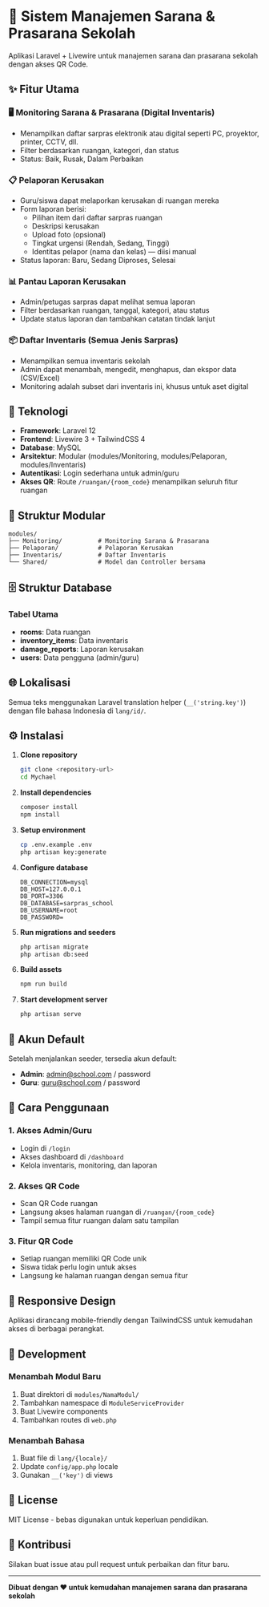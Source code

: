 # 🏫 Sistem Manajemen Sarana & Prasarana Sekolah

Aplikasi Laravel + Livewire untuk manajemen sarana dan prasarana sekolah dengan akses QR Code.

## ✨ Fitur Utama

### 🖥️ Monitoring Sarana & Prasarana (Digital Inventaris)
- Menampilkan daftar sarpras elektronik atau digital seperti PC, proyektor, printer, CCTV, dll.
- Filter berdasarkan ruangan, kategori, dan status
- Status: Baik, Rusak, Dalam Perbaikan

### 📋 Pelaporan Kerusakan
- Guru/siswa dapat melaporkan kerusakan di ruangan mereka
- Form laporan berisi:
  - Pilihan item dari daftar sarpras ruangan
  - Deskripsi kerusakan
  - Upload foto (opsional)
  - Tingkat urgensi (Rendah, Sedang, Tinggi)
  - Identitas pelapor (nama dan kelas) — diisi manual
- Status laporan: Baru, Sedang Diproses, Selesai

### 📊 Pantau Laporan Kerusakan
- Admin/petugas sarpras dapat melihat semua laporan
- Filter berdasarkan ruangan, tanggal, kategori, atau status
- Update status laporan dan tambahkan catatan tindak lanjut

### 📦 Daftar Inventaris (Semua Jenis Sarpras)
- Menampilkan semua inventaris sekolah
- Admin dapat menambah, mengedit, menghapus, dan ekspor data (CSV/Excel)
- Monitoring adalah subset dari inventaris ini, khusus untuk aset digital

## 🚀 Teknologi

- **Framework**: Laravel 12
- **Frontend**: Livewire 3 + TailwindCSS 4
- **Database**: MySQL
- **Arsitektur**: Modular (modules/Monitoring, modules/Pelaporan, modules/Inventaris)
- **Autentikasi**: Login sederhana untuk admin/guru
- **Akses QR**: Route `/ruangan/{room_code}` menampilkan seluruh fitur ruangan

## 📁 Struktur Modular

```
modules/
├── Monitoring/          # Monitoring Sarana & Prasarana
├── Pelaporan/           # Pelaporan Kerusakan
├── Inventaris/          # Daftar Inventaris
└── Shared/              # Model dan Controller bersama
```

## 🗄️ Struktur Database

### Tabel Utama
- **rooms**: Data ruangan
- **inventory_items**: Data inventaris
- **damage_reports**: Laporan kerusakan
- **users**: Data pengguna (admin/guru)

## 🌐 Lokalisasi

Semua teks menggunakan Laravel translation helper (`__('string.key')`) dengan file bahasa Indonesia di `lang/id/`.

## ⚙️ Instalasi

1. **Clone repository**
   ```bash
   git clone <repository-url>
   cd Mychael
   ```

2. **Install dependencies**
   ```bash
   composer install
   npm install
   ```

3. **Setup environment**
   ```bash
   cp .env.example .env
   php artisan key:generate
   ```

4. **Configure database**
   ```env
   DB_CONNECTION=mysql
   DB_HOST=127.0.0.1
   DB_PORT=3306
   DB_DATABASE=sarpras_school
   DB_USERNAME=root
   DB_PASSWORD=
   ```

5. **Run migrations and seeders**
   ```bash
   php artisan migrate
   php artisan db:seed
   ```

6. **Build assets**
   ```bash
   npm run build
   ```

7. **Start development server**
   ```bash
   php artisan serve
   ```

## 👥 Akun Default

Setelah menjalankan seeder, tersedia akun default:

- **Admin**: admin@school.com / password
- **Guru**: guru@school.com / password

## 🎯 Cara Penggunaan

### 1. Akses Admin/Guru
- Login di `/login`
- Akses dashboard di `/dashboard`
- Kelola inventaris, monitoring, dan laporan

### 2. Akses QR Code
- Scan QR Code ruangan
- Langsung akses halaman ruangan di `/ruangan/{room_code}`
- Tampil semua fitur ruangan dalam satu tampilan

### 3. Fitur QR Code
- Setiap ruangan memiliki QR Code unik
- Siswa tidak perlu login untuk akses
- Langsung ke halaman ruangan dengan semua fitur

## 📱 Responsive Design

Aplikasi dirancang mobile-friendly dengan TailwindCSS untuk kemudahan akses di berbagai perangkat.

## 🔧 Development

### Menambah Modul Baru
1. Buat direktori di `modules/NamaModul/`
2. Tambahkan namespace di `ModuleServiceProvider`
3. Buat Livewire components
4. Tambahkan routes di `web.php`

### Menambah Bahasa
1. Buat file di `lang/{locale}/`
2. Update `config/app.php` locale
3. Gunakan `__('key')` di views

## 📄 License

MIT License - bebas digunakan untuk keperluan pendidikan.

## 🤝 Kontribusi

Silakan buat issue atau pull request untuk perbaikan dan fitur baru.

---

**Dibuat dengan ❤️ untuk kemudahan manajemen sarana dan prasarana sekolah**